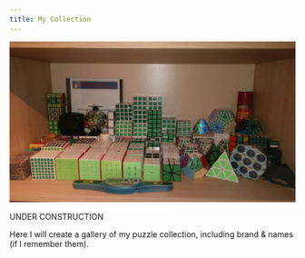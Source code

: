```yaml
---
title: My Collection
---
```


![My Collection 2018/01/23](./Collection_20180123-1024x576.jpg)

UNDER CONSTRUCTION

Here I will create a gallery of my puzzle collection, including brand & names (if I remember them).
